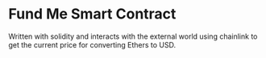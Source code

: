 # Fund Me Smart Contract
Written with solidity and interacts with the external world using chainlink to get the current price for converting Ethers to USD.
